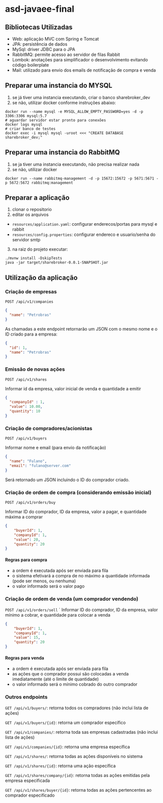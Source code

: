 # asd-javaee-final

## Bibliotecas Utilizadas

- Web: aplicação MVC com Spring e Tomcat
- JPA: persistência de dados
- MySql: driver JDBC para o JPA
- RabbitMQ: permite acesso ao servidor de filas Rabbit
- Lombok: anotações para simplificador o desenvolvimento evitando código boilerplate
- Mail: utilizado para envio dos emails de notificação de compra e venda

## Preparar uma instancia do MYSQL
1) se já tiver uma instancia executando, criar o banco sharebroker_dev
2) se não, utilizar docker conforme instruções abaixo:
```
docker run --name mysql -e MYSQL_ALLOW_EMPTY_PASSWORD=yes -d -p 3306:3306 mysql:5.7
# aguardar servidor estar pronto para conexões
docker logs mysql
# criar banco de testes
docker exec -i mysql mysql -uroot <<< "CREATE DATABASE sharebroker_dev;"
``` 
	
## Preparar uma instancia do RabbitMQ
1) se ja tiver uma instancia executando, não precisa realizar nada
2) se não, utilizar docker
```
docker run --name rabbitmq-management -d -p 15672:15672 -p 5671:5671 -p 5672:5672 rabbitmq:management
```

## Preparar a aplicação
1) clonar o repositorio
2) editar os arquivos
  - `resources/application.yaml`: configurar enderecos/portas para mysql e rabbit
  - `resources/config.properties`: configurar endereco e usuario/senha do servidor smtp
3) na raiz do projeto executar:
```
./mvnw install -DskipTests
java -jar target/sharebroker-0.0.1-SNAPSHOT.jar
```

## Utilização da aplicação

### Criação de empresas
`POST /api/v1/companies`

```json
{ 
  "name": "Petrobras" 
}
```

As chamadas a este endpoint retornarão um JSON com o mesmo nome e o ID criado para a empresa:
```json
{ 
  "id": 1,
  "name": "Petrobras" 
}
```

### Emissão de novas ações
`POST /api/v1/shares`

Informar id da empresa, valor inicial de venda e quantidade a emitir
```json
{
  "companyId" : 1,
  "value": 10.00, 
  "quantity": 10 
}
```

### Criação de compradores/acionistas
`POST /api/v1/buyers`

Informar nome e email (para envio da notificação)
```json
{ 
  "name": "Fulano", 
  "email": "fulano@server.com" 
}
```

Será retornado um JSON incluindo o ID do comprador criado.

### Criação de ordem de compra (considerando emissão inicial)
`POST /api/v1/orders/buy`

Informar ID do comprador, ID da empresa, valor a pagar, e quantidade máxima a comprar
```json
{
	"buyerId": 1,
	"companyId": 1,
	"value": 20,
	"quantity": 20
}
```

#### Regras para compra
- a ordem é executada após ser enviada para fila
- o sistema efetivará a compra de no máximo a quantidade informada (pode ser menos, ou nenhuma)
- o valor informado será o valor pago

### Criação de ordem de venda (um comprador vendendo)
`POST /api/v1/orders/sell`
`
Informar ID do comprador, ID da empresa, valor mínimo a cobrar, e quantidade para colocar a venda
```json
{
	"buyerId": 1,
	"companyId": 1,
	"value": 15,
	"quantity": 20
}
```

#### Regras para venda
- a ordem é executada após ser enviada para fila
- as ações que o comprador possui são colocadas a venda imediatamente (até o limite de quantidade)
- o valor informado será o mínimo cobrado do outro comprador

### Outros endpoints
`GET /api/v1/buyers/`: retorna todos os compradores (não inclui lista de ações)

`GET /api/v1/buyers/{id}`: retorna um comprador específico

`GET /api/v1/companies/`: retorna toda sas empresas cadastradas (não inclui lista de ações)

`GET /api/v1/companies/{id}`: retorna uma empresa específica

`GET /api/v1/shares/`: retorna todas as ações disponíveis no sistema

`GET /api/v1/shares/{id}`: retorna uma ação específica

`GET /api/v1/shares/company/{id}`: retorna todas as ações emitidas pela empresa especificada

`GET /api/v1/shares/buyer/{id}`: retorna todas as ações pertencentes ao comprador especificado
